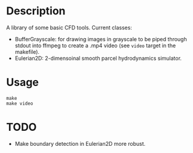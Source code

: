 # Description
A library of some basic CFD tools.
Current classes:
* BufferGrayscale: for drawing images in grayscale to be piped through stdout into ffmpeg to create a .mp4 video (see `video` target in the makefile).
* Eulerian2D: 2-dimensoinal smooth parcel hydrodynamics simulator.

# Usage

```
make
make video
```

# TODO
* Make boundary detection in Eulerian2D more robust.
